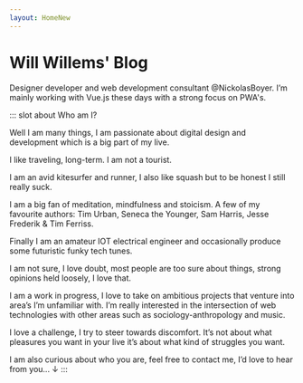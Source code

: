 ```yaml
---
layout: HomeNew
---
```


# Will Willems' Blog

Designer developer and web development consultant @NickolasBoyer. I’m mainly working with Vue.js these days with a strong focus on PWA's.

::: slot about
Who am I? 

Well I am many things, I am passionate about digital design and development which is a big part of my live. 

I like traveling, long-term. I am not a tourist.

I am an avid kitesurfer and runner, I also like squash but to be honest I still really suck. 

I am a big fan of meditation, mindfulness and stoicism. A few of my favourite authors: Tim Urban, Seneca the Younger, Sam Harris, Jesse Frederik & Tim Ferriss.

Finally I am an amateur IOT electrical engineer and occasionally produce some futuristic funky tech tunes. 

I am not sure, I love doubt, most people are too sure about things, strong opinions held loosely, I love that.

I am a work in progress, I love to take on ambitious projects that venture into area’s I’m unfamiliar with. I’m really interested in the intersection of web technologies with other areas such as sociology-anthropology and music.

I love a challenge, I try to steer towards discomfort. It’s not about what pleasures you want in your live it’s about what kind of struggles you want.

I am also curious about who you are, feel free to contact me, I’d love to hear from you... ↓
:::

<!-- ::: slot writings
## Writings

I like articles, sometimes I even write one. Covering various topics I try to provide some value here and there. You might like them, you might not, [curious?](https://medium.com/@rut.willems)
:::

::: slot projects
## Projects

I do projects. Projects for multinationals with millions of customers and little ones with a few happy users. Most of them trough [Nickolas Boyer](https://nickolasboyer.com/), check them out!
:::

::: slot contact
## Contact

You can contact me trough [twitter](https://twitter.com/will_rut) or [email](mailto:will@nickolasboyer.com). The former for quick chit-chat and the latter for more structured long-term communication.
::: -->